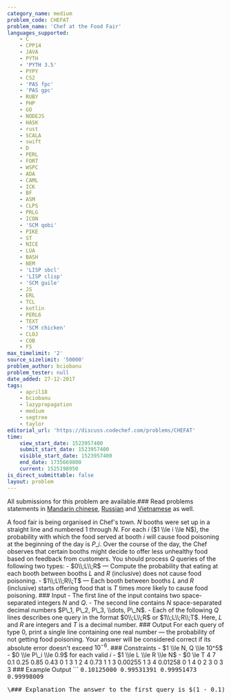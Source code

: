 ```yaml
---
category_name: medium
problem_code: CHEFAT
problem_name: 'Chef at the Food Fair'
languages_supported:
    - C
    - CPP14
    - JAVA
    - PYTH
    - 'PYTH 3.5'
    - PYPY
    - CS2
    - 'PAS fpc'
    - 'PAS gpc'
    - RUBY
    - PHP
    - GO
    - NODEJS
    - HASK
    - rust
    - SCALA
    - swift
    - D
    - PERL
    - FORT
    - WSPC
    - ADA
    - CAML
    - ICK
    - BF
    - ASM
    - CLPS
    - PRLG
    - ICON
    - 'SCM qobi'
    - PIKE
    - ST
    - NICE
    - LUA
    - BASH
    - NEM
    - 'LISP sbcl'
    - 'LISP clisp'
    - 'SCM guile'
    - JS
    - ERL
    - TCL
    - kotlin
    - PERL6
    - TEXT
    - 'SCM chicken'
    - CLOJ
    - COB
    - FS
max_timelimit: '2'
source_sizelimit: '50000'
problem_author: bciobanu
problem_tester: null
date_added: 27-12-2017
tags:
    - april18
    - bciobanu
    - lazypropagation
    - medium
    - segtree
    - taylor
editorial_url: 'https://discuss.codechef.com/problems/CHEFAT'
time:
    view_start_date: 1523957400
    submit_start_date: 1523957400
    visible_start_date: 1523957400
    end_date: 1735669800
    current: 1525198950
is_direct_submittable: false
layout: problem
---
```

All submissions for this problem are available.### Read problems statements in [Mandarin chinese](http://www.codechef.com/download/translated/APRIL18/mandarin/CHEFAT.pdf), [Russian](http://www.codechef.com/download/translated/APRIL18/russian/CHEFAT.pdf) and [Vietnamese](http://www.codechef.com/download/translated/APRIL18/vietnamese/CHEFAT.pdf) as well.

A food fair is being organised in Chef's town. $N$ booths were set up in a straight line and numbered $1$ through $N$. For each $i$ ($1 \\le i \\le N$), the probability with which the food served at booth $i$ will cause food poisoning at the beginning of the day is $P\_i$. Over the course of the day, the Chef observes that certain booths might decide to offer less unhealthy food based on feedback from customers. You should process $Q$ queries of the following two types: - $0\\;L\\;R$ — Compute the probability that eating at each booth between booths $L$ and $R$ (inclusive) does not cause food poisoning. - $1\\;L\\;R\\;T$ — Each booth between booths $L$ and $R$ (inclusive) starts offering food that is $T$ times more likely to cause food poisoning. ### Input - The first line of the input contains two space-separated integers $N$ and $Q$. - The second line contains $N$ space-separated decimal numbers $P\_1, P\_2, P\_3, \\dots, P\_N$. - Each of the following $Q$ lines describes one query in the format $0\\;L\\;R$ or $1\\;L\\;R\\;T$. Here, $L$ and $R$ are integers and $T$ is a decimal number. ### Output For each query of type $0$, print a single line containing one real number — the probability of not getting food poisoning. Your answer will be considered correct if its absolute error doesn't exceed $10^{-6}$. ### Constraints - $1 \\le N, Q \\le 10^5$ - $0 \\le P\_i \\le 0.9$ for each valid $i$ - $1 \\le L \\le R \\le N$ - $0 \\le T 4 7 0.1 0.25 0.85 0.43 0 1 3 1 2 4 0.73 1 1 3 0.00255 1 3 4 0.01258 0 1 4 0 2 3 0 3 3 \### Example Output ```
<tt>
0.10125000
0.99531391
0.99951473
0.99998009
</tt>
<pre>
\### Explanation The answer to the first query is $(1 - 0.1) \\cdot (1 - 0.25) \\cdot (1 - 0.85) = 0.10125$. After the second query, the probabilities of getting food poisoning at each booth become $\[0.1, 0.1825, 0.6205, 0.3139\]$.
